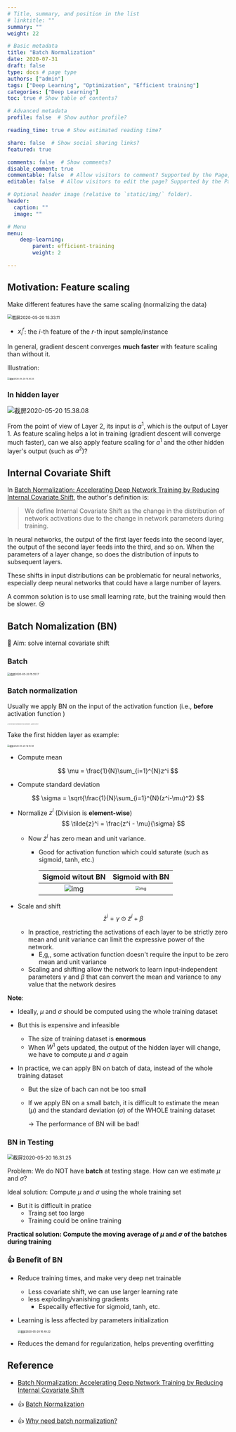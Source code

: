 ```yaml
---
# Title, summary, and position in the list
# linktitle: ""
summary: ""
weight: 22

# Basic metadata
title: "Batch Normalization"
date: 2020-07-31
draft: false
type: docs # page type
authors: ["admin"]
tags: ["Deep Learning", "Optimization", "Efficient training"]
categories: ["Deep Learning"]
toc: true # Show table of contents?

# Advanced metadata
profile: false  # Show author profile?

reading_time: true # Show estimated reading time?

share: false  # Show social sharing links?
featured: true

comments: false  # Show comments?
disable_comment: true
commentable: false  # Allow visitors to comment? Supported by the Page, Post, and Docs content types.
editable: false  # Allow visitors to edit the page? Supported by the Page, Post, and Docs content types.

# Optional header image (relative to `static/img/` folder).
header:
  caption: ""
  image: ""

# Menu
menu: 
    deep-learning:
        parent: efficient-training
        weight: 2

---
```


## Motivation: Feature scaling

Make different features have the same scaling (normalizing the data)

<img src="https://raw.githubusercontent.com/EckoTan0804/upic-repo/master/uPic/截屏2020-05-20%2015.33.11.png" alt="截屏2020-05-20 15.33.11" style="zoom:67%;" />

- $x_i^r$: the $i$-th feature of the $r$-th input sample/instance

In general, gradient descent converges **much faster** with feature scaling than without it.

Illustration:

<img src="https://raw.githubusercontent.com/EckoTan0804/upic-repo/master/uPic/截屏2020-05-20%2015.35.33.png" alt="截屏2020-05-20 15.35.33" style="zoom: 33%;" />

### In hidden layer

![截屏2020-05-20 15.38.08](https://raw.githubusercontent.com/EckoTan0804/upic-repo/master/uPic/截屏2020-05-20%2015.38.08.png)

From the point of view of Layer 2, its input is $a^1$, which is the output of Layer 1. As feature scaling helps a lot in training (gradient descent will converge much faster), can we also apply feature scaling for $a^1$ and the other hidden layer's output (such as $a^2$)?



## Internal Covariate Shift

In [Batch Normalization: Accelerating Deep Network Training by Reducing Internal Covariate Shift](https://arxiv.org/abs/1502.03167), the author's definition is:

> We define Internal Covariate Shift as the change in the distribution of network activations due to the change in network parameters during training.

In neural networks, the output of the first layer feeds into the second layer, the output of the second layer feeds into the third, and so on. When the parameters of a layer change, so does the distribution of inputs to subsequent layers.

These shifts in input distributions can be problematic for neural networks, especially deep neural networks that could have a large number of layers.

A common solution is to use small learning rate, but the training would then be slower. 😢



## Batch Nomalization (BN)

💪 Aim: solve internal covariate shift

### Batch

<img src="https://raw.githubusercontent.com/EckoTan0804/upic-repo/master/uPic/截屏2020-05-20%2015.55.17.png" alt="截屏2020-05-20 15.55.17" style="zoom: 40%;" />

### Batch normalization

Usually we apply BN on the input of the activation function (i.e., **before** activation function )

<img src="https://raw.githubusercontent.com/EckoTan0804/upic-repo/master/uPic/dropin.jpg" alt="How does Batch Normalization Help Optimization? – gradient science" style="zoom: 15%;" />

Take the first hidden layer as example:

<img src="https://raw.githubusercontent.com/EckoTan0804/upic-repo/master/uPic/截屏2020-05-20%2016.14.48.png" alt="截屏2020-05-20 16.14.48" style="zoom: 33%;" />

- Compute mean

$$
\mu = \frac{1}{N}\sum_{i=1}^{N}z^i
$$

- Compute standard deviation

$$
\sigma  = \sqrt{\frac{1}{N}\sum_{i=1}^{N}(z^i-\mu)^2}
$$

- Normalize $z^i$ (Division is **element-wise**)
  $$
  \tilde{z}^i = \frac{z^i - \mu}{\sigma}
  $$

  - Now $\tilde{z}^i$ has zero mean and unit variance.

    - Good for activation function which could saturate (such as sigmoid, tanh, etc.)

      |                      Sigmoid witout BN                       |                       Sigmoid with BN                        |
      | :----------------------------------------------------------: | :----------------------------------------------------------: |
      | <img src="https://raw.githubusercontent.com/EckoTan0804/upic-repo/master/uPic/0*0CJqMLXgnZo1VqhS.jpeg" alt="img"  /> | <img src="https://raw.githubusercontent.com/EckoTan0804/upic-repo/master/uPic/0*tPSfbtV7ILH0IN-I.jpeg" alt="img" style="zoom:55%;" /> |

- Scale and shift
  $$
  \hat{z}^{i}=\gamma \odot \tilde{z}^{i}+\beta
  $$

  - In practice, restricting the activations of each layer to be strictly zero mean and unit variance can limit the expressive power of the network. 
    - E,g,, some activation function doesn't require the input to be zero mean and unit variance
  - Scaling and shifting allow the network to learn input-independent parameters $\gamma$ and $\beta$ that can convert the mean and variance to any value that the network desires

**Note**: 

- Ideally, $\mu$ and $\sigma$ should be computed using the whole training dataset
- But this is expensive and infeasible
  - The size of training dataset is **enormous**
  - When $W^1$ gets updated, the output of the hidden layer will change, we have to compute $\mu$ and $\sigma$ again

- In practice, we can apply BN on batch of data, instead of the whole training dataset

  - But the size of bach can not be too small

  - If we apply BN on a small batch, it is difficult to estimate the mean ($\mu$) and the standard deviation ($\sigma$) of the WHOLE training dataset

    $\rightarrow$ The performance of BN will be bad!

### BN in Testing

<img src="https://raw.githubusercontent.com/EckoTan0804/upic-repo/master/uPic/截屏2020-05-20%2016.31.25.png" alt="截屏2020-05-20 16.31.25" style="zoom:80%;" />

Problem: We do NOT have **batch** at testing stage. How can we estimate $\mu$ and $\sigma$?

Ideal solution: Compute $\mu$ and $\sigma$ using the whole training set

- But it is difficult in pratice
  - Traing set too large
  - Training could be online training

**Practical solution: Compute the moving average of $\mu$ and $\sigma$ of the batches during training**

### 👍 Benefit of BN 

- Reduce training times, and make very deep net trainable

  - Less covariate shift, we can use larger learning rate 
  - less exploding/vanishing gradients
    - Especailly effective for sigmoid, tanh, etc.

- Learning is less affected by parameters initialization

  <img src="https://raw.githubusercontent.com/EckoTan0804/upic-repo/master/uPic/截屏2020-05-20%2016.49.22.png" alt="截屏2020-05-20 16.49.22" style="zoom:40%;" />

- Reduces the demand for regularization, helps preventing overfitting

## Reference

- [Batch Normalization: Accelerating Deep Network Training by Reducing Internal Covariate Shift](https://arxiv.org/abs/1502.03167)
- 👍 [Batch Normalization](https://www.youtube.com/watch?v=BZh1ltr5Rkg) 

- 👍 [Why need batch normalization?](https://www.youtube.com/watch?v=-5hESl-Lj-4)


